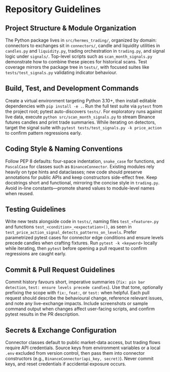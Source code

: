 # Repository Guidelines

## Project Structure & Module Organization
The Python package lives in `src/hermes_trading/`, organized by domain: connectors to exchanges sit in `connectors/`, candle and liquidity utilities in `candles.py` and `liquidity.py`, trading orchestration in `trading.py`, and signal logic under `signals/`. Top-level scripts such as `scan_month_signals.py` demonstrate how to combine these pieces for historical scans. Test coverage mirrors the package tree in `tests/`, with focused suites like `tests/test_signals.py` validating indicator behaviour.

## Build, Test, and Development Commands
Create a virtual environment targeting Python 3.10+, then install editable dependencies with `pip install -e .`. Run the full test suite via `pytest` from the project root; pytest auto-discovers `tests/`. For exploratory runs against live data, execute `python src/scan_month_signals.py` to stream Binance futures candles and print trade summaries. While iterating on detectors, target the signal suite with `pytest tests/test_signals.py -k price_action` to confirm pattern regressions early.

## Coding Style & Naming Conventions
Follow PEP 8 defaults: four-space indentation, `snake_case` for functions, and `PascalCase` for classes such as `BinanceConnector`. Existing modules rely heavily on type hints and dataclasses; new code should preserve annotations for public APIs and keep constructors side-effect free. Keep docstrings short and functional, mirroring the concise style in `trading.py`. Avoid in-line constants—promote shared values to module-level names when reused.

## Testing Guidelines
Write new tests alongside code in `tests/`, naming files `test_<feature>.py` and functions `test_<condition>_<expectation>()`, as seen in `test_price_action_signal_detects_patterns_on_levels`. Prefer parametrized pytest cases for connector edge conditions and ensure levels precede candles when crafting fixtures. Run `pytest -k <keyword>` locally while iterating, then `pytest` before opening a pull request to confirm regressions are caught early.

## Commit & Pull Request Guidelines
Commit history favours short, imperative summaries (`fix: pin bar detection`, `test: ensure levels precede candles`). Use that tone, optionally prefixing the scope with `fix:`, `feat:`, or `test:` when helpful. Each pull request should describe the behavioural change, reference relevant issues, and note any live-exchange impacts. Include screenshots or sample command output when changes affect user-facing scripts, and confirm pytest results in the PR description.

## Secrets & Exchange Configuration
Connector classes default to public market-data access, but trading flows require API credentials. Source keys from environment variables or a local `.env` excluded from version control, then pass them into connector constructors (e.g., `BinanceConnector(api_key, secret)`). Never commit keys, and reset credentials if accidental exposure occurs.
